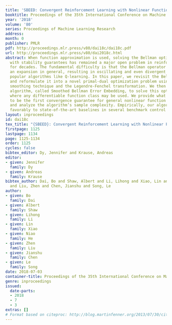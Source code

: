 ```yaml
---
title: 'SBEED: Convergent Reinforcement Learning with Nonlinear Function Approximation'
booktitle: Proceedings of the 35th International Conference on Machine Learning
year: '2018'
volume: '80'
series: Proceedings of Machine Learning Research
address: 
month: 0
publisher: PMLR
pdf: http://proceedings.mlr.press/v80/dai18c/dai18c.pdf
url: http://proceedings.mlr.press/v80/dai2018c.html
abstract: When function approximation is used, solving the Bellman optimality equation
  with stability guarantees has remained a major open problem in reinforcement learning
  for decades. The fundamental difficulty is that the Bellman operator may become
  an expansion in general, resulting in oscillating and even divergent behavior of
  popular algorithms like Q-learning. In this paper, we revisit the Bellman equation,
  and reformulate it into a novel primal-dual optimization problem using Nesterov’s
  smoothing technique and the Legendre-Fenchel transformation. We then develop a new
  algorithm, called Smoothed Bellman Error Embedding, to solve this optimization problem
  where any differentiable function class may be used. We provide what we believe
  to be the first convergence guarantee for general nonlinear function approximation,
  and analyze the algorithm’s sample complexity. Empirically, our algorithm compares
  favorably to state-of-the-art baselines in several benchmark control problems.
layout: inproceedings
id: dai18c
tex_title: "{SBEED}: Convergent Reinforcement Learning with Nonlinear Function Approximation"
firstpage: 1125
lastpage: 1134
page: 1125-1134
order: 1125
cycles: false
bibtex_editor: Dy, Jennifer and Krause, Andreas
editor:
- given: Jennifer
  family: Dy
- given: Andreas
  family: Krause
bibtex_author: Dai, Bo and Shaw, Albert and Li, Lihong and Xiao, Lin and He, Niao
  and Liu, Zhen and Chen, Jianshu and Song, Le
author:
- given: Bo
  family: Dai
- given: Albert
  family: Shaw
- given: Lihong
  family: Li
- given: Lin
  family: Xiao
- given: Niao
  family: He
- given: Zhen
  family: Liu
- given: Jianshu
  family: Chen
- given: Le
  family: Song
date: 2018-07-03
container-title: Proceedings of the 35th International Conference on Machine Learning
genre: inproceedings
issued:
  date-parts:
  - 2018
  - 7
  - 3
extras: []
# Format based on citeproc: http://blog.martinfenner.org/2013/07/30/citeproc-yaml-for-bibliographies/
---
```

